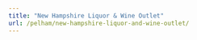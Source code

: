 ```yaml
---
title: "New Hampshire Liquor & Wine Outlet"
url: /pelham/new-hampshire-liquor-and-wine-outlet/
---
```

